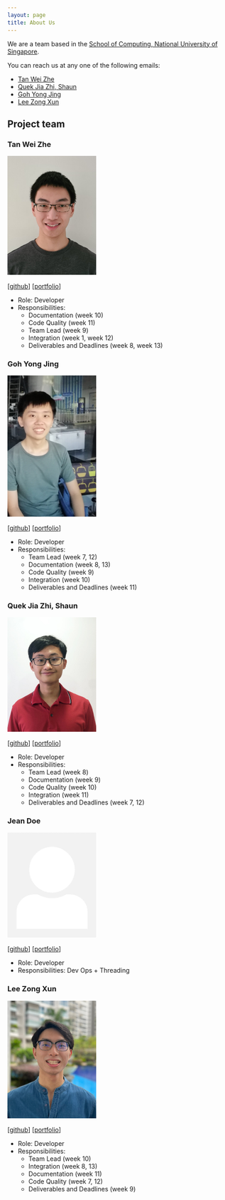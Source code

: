 ```yaml
---
layout: page
title: About Us
---
```


We are a team based in the [School of Computing, National University of Singapore](http://www.comp.nus.edu.sg).

You can reach us at any one of the following emails:
* [Tan Wei Zhe](mailto:tweizhe@gmail.com)
* [Quek Jia Zhi, Shaun](mailto:zhacatomn@gmail.com)
* [Goh Yong Jing](mailto:e0693145@u.nus.edu) 
* [Lee Zong Xun](mailto:lzongxun@u.nus.edu)

## Project team

### Tan Wei Zhe

<img src="images/wz2k.png" width="200px">

[[github](https://github.com/wz2k)]
[[portfolio](team/wz2k.md)]

* Role: Developer
* Responsibilities:
  * Documentation (week 10)
  * Code Quality (week 11)
  * Team Lead (week 9)
  * Integration (week 1, week 12)
  * Deliverables and Deadlines (week 8, week 13)

### Goh Yong Jing

<img src="images/gohyongjing.png" width="200px">

[[github](http://github.com/gohyongjing)]
[[portfolio](team/gohyongjing.md)]

* Role: Developer
* Responsibilities:
  * Team Lead (week 7, 12)
  * Documentation (week 8, 13)
  * Code Quality (week 9)
  * Integration (week 10)
  * Deliverables and Deadlines (week 11)

### Quek Jia Zhi, Shaun

<img src="images/zhacatomn.png" width="200px">

[[github](http://github.com/zhacatomn)] [[portfolio](team/zhacatomn.md)]

* Role: Developer
* Responsibilities: 
  * Team Lead (week 8)
  * Documentation (week 9)
  * Code Quality (week 10)
  * Integration (week 11)
  * Deliverables and Deadlines (week 7, 12)

### Jean Doe

<img src="images/johndoe.png" width="200px">

[[github](http://github.com/johndoe)]
[[portfolio](team/johndoe.md)]

* Role: Developer
* Responsibilities: Dev Ops + Threading

### Lee Zong Xun

<img src="images/Zxun2.png" width="200px" alt="Zxun2's image">

[[github](http://github.com/Zxun2)]
[[portfolio](team/Zxun2.md)]

* Role: Developer
* Responsibilities: 
  * Team Lead (week 10)
  * Integration (week 8, 13)
  * Documentation (week 11)
  * Code Quality (week 7, 12)
  * Deliverables and Deadlines (week 9)